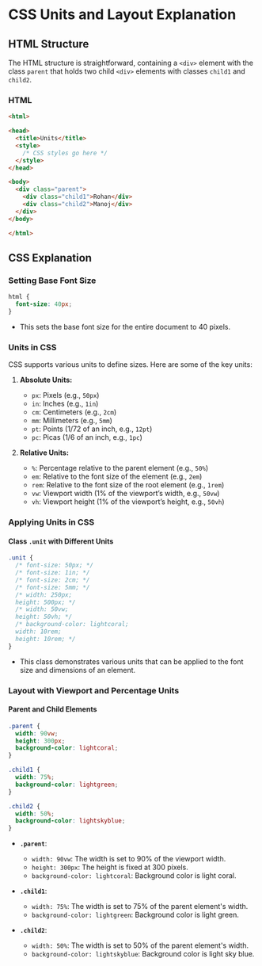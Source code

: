 # CSS Units and Layout Explanation

## HTML Structure

The HTML structure is straightforward, containing a `<div>` element with the class `parent` that holds two child `<div>` elements with classes `child1` and `child2`.

### HTML

```html
<html>

<head>
  <title>Units</title>
  <style>
    /* CSS styles go here */
  </style>
</head>

<body>
  <div class="parent">
    <div class="child1">Rohan</div>
    <div class="child2">Manoj</div>
  </div>
</body>

</html>
```

## CSS Explanation

### Setting Base Font Size

```css
html {
  font-size: 40px;
}
```

- This sets the base font size for the entire document to 40 pixels.

### Units in CSS

CSS supports various units to define sizes. Here are some of the key units:

1. **Absolute Units:**
   - `px`: Pixels (e.g., `50px`)
   - `in`: Inches (e.g., `1in`)
   - `cm`: Centimeters (e.g., `2cm`)
   - `mm`: Millimeters (e.g., `5mm`)
   - `pt`: Points (1/72 of an inch, e.g., `12pt`)
   - `pc`: Picas (1/6 of an inch, e.g., `1pc`)

2. **Relative Units:**
   - `%`: Percentage relative to the parent element (e.g., `50%`)
   - `em`: Relative to the font size of the element (e.g., `2em`)
   - `rem`: Relative to the font size of the root element (e.g., `1rem`)
   - `vw`: Viewport width (1% of the viewport’s width, e.g., `50vw`)
   - `vh`: Viewport height (1% of the viewport’s height, e.g., `50vh`)

### Applying Units in CSS

#### Class `.unit` with Different Units

```css
.unit {
  /* font-size: 50px; */
  /* font-size: 1in; */
  /* font-size: 2cm; */
  /* font-size: 5mm; */
  /* width: 250px;
  height: 500px; */
  /* width: 50vw;
  height: 50vh; */
  /* background-color: lightcoral;
  width: 10rem;
  height: 10rem; */
}
```

- This class demonstrates various units that can be applied to the font size and dimensions of an element.

### Layout with Viewport and Percentage Units

#### Parent and Child Elements

```css
.parent {
  width: 90vw;
  height: 300px;
  background-color: lightcoral;
}

.child1 {
  width: 75%;
  background-color: lightgreen;
}

.child2 {
  width: 50%;
  background-color: lightskyblue;
}
```

- **`.parent`**: 
  - `width: 90vw`: The width is set to 90% of the viewport width.
  - `height: 300px`: The height is fixed at 300 pixels.
  - `background-color: lightcoral`: Background color is light coral.

- **`.child1`**:
  - `width: 75%`: The width is set to 75% of the parent element's width.
  - `background-color: lightgreen`: Background color is light green.

- **`.child2`**:
  - `width: 50%`: The width is set to 50% of the parent element's width.
  - `background-color: lightskyblue`: Background color is light sky blue.
